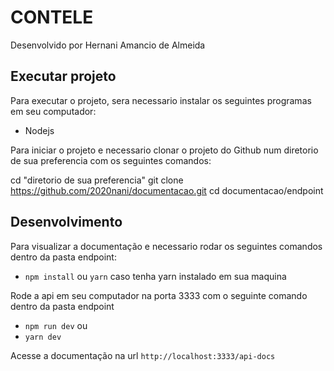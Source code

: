 # CONTELE
Desenvolvido por Hernani Amancio de Almeida

## Executar projeto

Para executar o projeto, sera necessario instalar os seguintes programas em seu computador:

 - Nodejs

Para iniciar o projeto e necessario clonar o projeto do Github num diretorio de sua preferencia com os seguintes comandos:

cd "diretorio de sua preferencia"
git clone https://github.com/2020nani/documentacao.git
cd documentacao/endpoint

## Desenvolvimento

Para visualizar a documentação e necessario rodar os seguintes comandos dentro da pasta endpoint:

- `npm install` ou `yarn` caso tenha yarn instalado em sua maquina

Rode a api em seu computador na porta 3333 com o seguinte comando dentro da pasta endpoint

- `npm run dev` ou
- `yarn dev`

Acesse a documentação na url `http://localhost:3333/api-docs`
